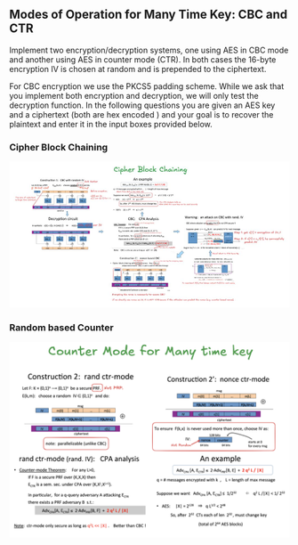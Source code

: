 ## Modes of Operation for Many Time Key: CBC and CTR

Implement two encryption/decryption systems, one using AES in CBC mode and another using AES in counter mode (CTR).  In both cases the 16-byte encryption IV is chosen at random and is prepended to the ciphertext.

For CBC encryption we use the PKCS5 padding scheme. While we ask that you implement both encryption and decryption, we will only test the decryption function.  In the following questions you are given an AES key and a ciphertext (both are hex encoded ) and your goal is to recover the plaintext and enter it in the input boxes provided below.

### Cipher Block Chaining

![](./img/cbc.png)

### Random based Counter 

![](./img/ctr.png)
